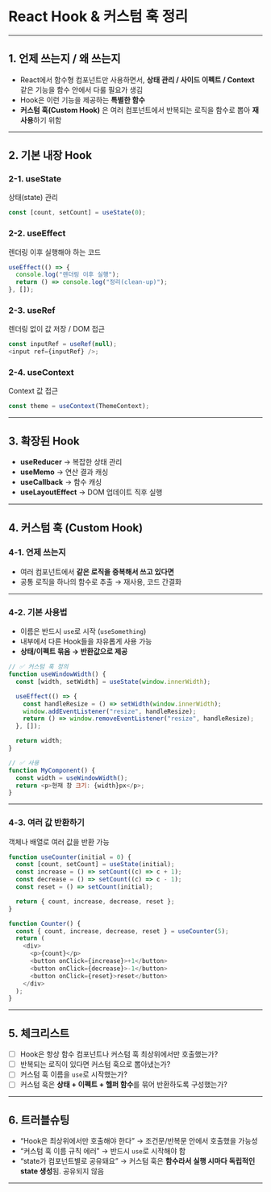 # React Hook & 커스텀 훅 정리

---

## 1. 언제 쓰는지 / 왜 쓰는지

- React에서 함수형 컴포넌트만 사용하면서, **상태 관리 / 사이드 이펙트 / Context** 같은 기능을 함수 안에서 다룰 필요가 생김
- Hook은 이런 기능을 제공하는 **특별한 함수**
- **커스텀 훅(Custom Hook)** 은 여러 컴포넌트에서 반복되는 로직을 함수로 뽑아 **재사용**하기 위함

---

## 2. 기본 내장 Hook

### 2-1. useState

상태(state) 관리

```js
const [count, setCount] = useState(0);
```

### 2-2. useEffect

렌더링 이후 실행해야 하는 코드

```js
useEffect(() => {
  console.log("렌더링 이후 실행");
  return () => console.log("정리(clean-up)");
}, []);
```

### 2-3. useRef

렌더링 없이 값 저장 / DOM 접근

```js
const inputRef = useRef(null);
<input ref={inputRef} />;
```

### 2-4. useContext

Context 값 접근

```js
const theme = useContext(ThemeContext);
```

---

## 3. 확장된 Hook

- **useReducer** → 복잡한 상태 관리
- **useMemo** → 연산 결과 캐싱
- **useCallback** → 함수 캐싱
- **useLayoutEffect** → DOM 업데이트 직후 실행

---

## 4. 커스텀 훅 (Custom Hook)

### 4-1. 언제 쓰는지

- 여러 컴포넌트에서 **같은 로직을 중복해서 쓰고 있다면**
- 공통 로직을 하나의 함수로 추출 → 재사용, 코드 간결화

---

### 4-2. 기본 사용법

- 이름은 반드시 `use`로 시작 (`useSomething`)
- 내부에서 다른 Hook들을 자유롭게 사용 가능
- **상태/이펙트 묶음 → 반환값으로 제공**

```js
// ✅ 커스텀 훅 정의
function useWindowWidth() {
  const [width, setWidth] = useState(window.innerWidth);

  useEffect(() => {
    const handleResize = () => setWidth(window.innerWidth);
    window.addEventListener("resize", handleResize);
    return () => window.removeEventListener("resize", handleResize);
  }, []);

  return width;
}

// ✅ 사용
function MyComponent() {
  const width = useWindowWidth();
  return <p>현재 창 크기: {width}px</p>;
}
```

---

### 4-3. 여러 값 반환하기

객체나 배열로 여러 값을 반환 가능

```js
function useCounter(initial = 0) {
  const [count, setCount] = useState(initial);
  const increase = () => setCount((c) => c + 1);
  const decrease = () => setCount((c) => c - 1);
  const reset = () => setCount(initial);

  return { count, increase, decrease, reset };
}

function Counter() {
  const { count, increase, decrease, reset } = useCounter(5);
  return (
    <div>
      <p>{count}</p>
      <button onClick={increase}>+1</button>
      <button onClick={decrease}>-1</button>
      <button onClick={reset}>reset</button>
    </div>
  );
}
```

---

## 5. 체크리스트

- [ ] Hook은 항상 함수 컴포넌트나 커스텀 훅 최상위에서만 호출했는가?
- [ ] 반복되는 로직이 있다면 커스텀 훅으로 뽑아냈는가?
- [ ] 커스텀 훅 이름을 `use`로 시작했는가?
- [ ] 커스텀 훅은 **상태 + 이펙트 + 헬퍼 함수**를 묶어 반환하도록 구성했는가?

---

## 6. 트러블슈팅

- “Hook은 최상위에서만 호출해야 한다” → 조건문/반복문 안에서 호출했을 가능성
- “커스텀 훅 이름 규칙 에러” → 반드시 `use`로 시작해야 함
- “state가 컴포넌트별로 공유돼요” → 커스텀 훅은 **함수라서 실행 시마다 독립적인 state 생성**됨. 공유되지 않음

---
